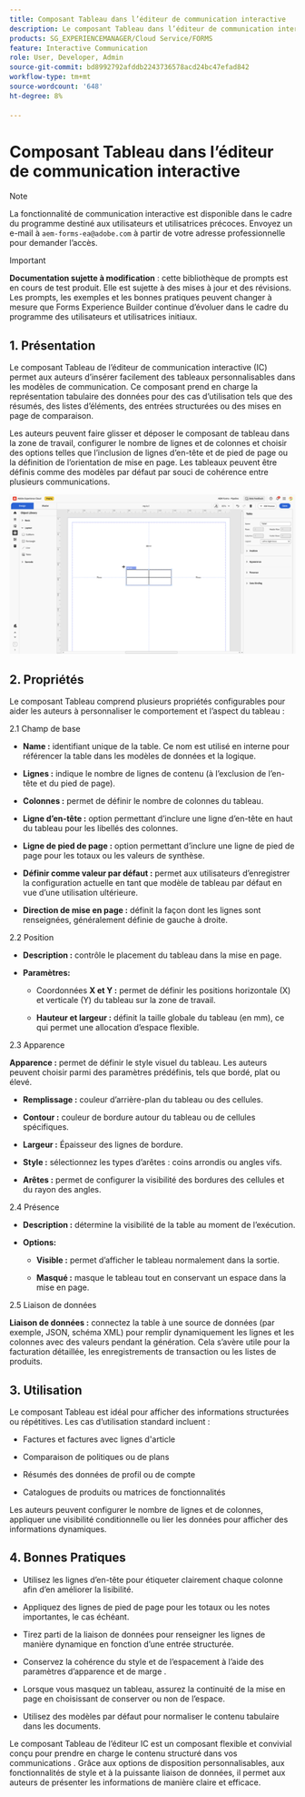 ```yaml
---
title: Composant Tableau dans l’éditeur de communication interactive
description: Le composant Tableau dans l’éditeur de communication interactive d’AEM Forms permet aux auteurs d’insérer facilement des tableaux personnalisables dans les modèles de communication.
products: SG_EXPERIENCEMANAGER/Cloud Service/FORMS
feature: Interactive Communication
role: User, Developer, Admin
source-git-commit: bd8992792afddb2243736578acd24bc47efad842
workflow-type: tm+mt
source-wordcount: '648'
ht-degree: 8%

---
```



# Composant Tableau dans l’éditeur de communication interactive

>[!NOTE]
>
> La fonctionnalité de communication interactive est disponible dans le cadre du programme destiné aux utilisateurs et utilisatrices précoces. Envoyez un e-mail à `aem-forms-ea@adobe.com` à partir de votre adresse professionnelle pour demander l’accès.

>[!IMPORTANT]
>
> **Documentation sujette à modification** : cette bibliothèque de prompts est en cours de test produit. Elle est sujette à des mises à jour et des révisions. Les prompts, les exemples et les bonnes pratiques peuvent changer à mesure que Forms Experience Builder continue d’évoluer dans le cadre du programme des utilisateurs et utilisatrices initiaux.

## &#x200B;1. Présentation

Le composant Tableau de l’éditeur de communication interactive (IC) permet aux auteurs d’insérer facilement des tableaux personnalisables dans les modèles de communication. Ce composant prend en charge la représentation tabulaire des données pour des cas d’utilisation tels que des résumés, des listes d’éléments, des entrées structurées ou des mises en page de comparaison.

Les auteurs peuvent faire glisser et déposer le composant de tableau dans la zone de travail, configurer le nombre de lignes et de colonnes et choisir des options telles que l’inclusion de lignes d’en-tête et de pied de page ou la définition de l’orientation de mise en page. Les tableaux peuvent être définis comme des modèles par défaut par souci de cohérence entre plusieurs communications.

![Rechercher un document IC](/help/forms/interactive-communication/assets/table.png)

## &#x200B;2. Propriétés

Le composant Tableau comprend plusieurs propriétés configurables pour aider les auteurs à personnaliser le comportement et l’aspect du tableau :


2.1 Champ de base

- **Name :** identifiant unique de la table. Ce nom est utilisé en interne pour référencer la table dans les modèles de données et la logique.

- **Lignes :** indique le nombre de lignes de contenu (à l’exclusion de l’en-tête et du pied de page).

- **Colonnes :** permet de définir le nombre de colonnes du tableau.

- **Ligne d’en-tête :** option permettant d’inclure une ligne d’en-tête en haut du tableau pour les libellés des colonnes.

- **Ligne de pied de page :** option permettant d’inclure une ligne de pied de page pour les totaux ou les valeurs de synthèse.

- **Définir comme valeur par défaut :** permet aux utilisateurs d’enregistrer la configuration actuelle en tant que modèle de tableau par défaut en vue d’une utilisation ultérieure.

- **Direction de mise en page :** définit la façon dont les lignes sont renseignées, généralement définie de gauche à droite.

2.2 Position

- **Description :** contrôle le placement du tableau dans la mise en page.

- **Paramètres:**

   - Coordonnées **X et Y :** permet de définir les positions horizontale (X) et verticale (Y) du tableau sur la zone de travail.

   - **Hauteur et largeur :** définit la taille globale du tableau (en mm), ce qui permet une allocation d’espace flexible.

2.3 Apparence

**Apparence :** permet de définir le style visuel du tableau. Les auteurs peuvent choisir parmi des paramètres prédéfinis, tels que bordé, plat ou élevé.

- **Remplissage :** couleur d’arrière-plan du tableau ou des cellules.

- **Contour :** couleur de bordure autour du tableau ou de cellules spécifiques.

- **Largeur :** Épaisseur des lignes de bordure.

- **Style :** sélectionnez les types d’arêtes : coins arrondis ou angles vifs.

- **Arêtes :** permet de configurer la visibilité des bordures des cellules et du rayon des angles.

2.4 Présence

- **Description :** détermine la visibilité de la table au moment de l’exécution.

- **Options:**

   - **Visible :** permet d’afficher le tableau normalement dans la sortie.

   - **Masqué :** masque le tableau tout en conservant un espace dans la mise en page.

2.5 Liaison de données

**Liaison de données :** connectez la table à une source de données (par exemple, JSON, schéma XML) pour remplir dynamiquement les lignes et les colonnes avec des valeurs pendant la génération. Cela s’avère utile pour la facturation détaillée, les enregistrements de transaction ou les listes de produits.

## &#x200B;3. Utilisation

Le composant Tableau est idéal pour afficher des informations structurées ou répétitives. Les cas d’utilisation standard incluent :

- Factures et factures avec lignes d&#39;article

- Comparaison de politiques ou de plans

- Résumés des données de profil ou de compte

- Catalogues de produits ou matrices de fonctionnalités

Les auteurs peuvent configurer le nombre de lignes et de colonnes, appliquer une visibilité conditionnelle ou lier les données pour afficher des informations dynamiques.

## &#x200B;4. Bonnes Pratiques

- Utilisez les lignes d’en-tête pour étiqueter clairement chaque colonne afin d’en améliorer la lisibilité.

- Appliquez des lignes de pied de page pour les totaux ou les notes importantes, le cas échéant.

- Tirez parti de la liaison de données pour renseigner les lignes de manière dynamique en fonction d’une entrée structurée.

- Conservez la cohérence du style et de l’espacement à l’aide des paramètres d’apparence et de marge .

- Lorsque vous masquez un tableau, assurez la continuité de la mise en page en choisissant de conserver ou non de l’espace.

- Utilisez des modèles par défaut pour normaliser le contenu tabulaire dans les documents.

Le composant Tableau de l’éditeur IC est un composant flexible et convivial conçu pour prendre en charge le contenu structuré dans vos communications . Grâce aux options de disposition personnalisables, aux fonctionnalités de style et à la puissante liaison de données, il permet aux auteurs de présenter les informations de manière claire et efficace.


